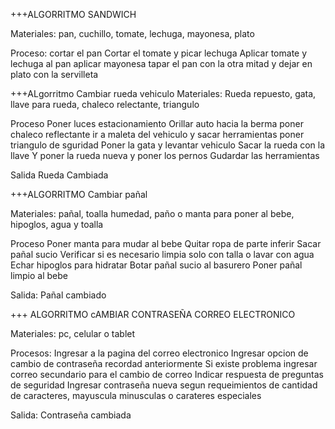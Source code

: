 +++ALGORRITMO SANDWICH

Materiales: pan, cuchillo, tomate, lechuga, mayonesa, plato

Proceso: cortar el pan
Cortar el tomate y picar lechuga
Aplicar tomate y lechuga al pan
aplicar mayonesa
tapar el pan con la otra mitad y dejar en plato con la servilleta

+++ALgorritmo
Cambiar rueda vehiculo
Materiales: Rueda repuesto, gata, llave para rueda, chaleco relectante, triangulo

Proceso
Poner luces estacionamiento
Orillar auto hacia la berma
poner chaleco reflectante
ir a maleta del vehiculo y sacar herramientas
poner triangulo de sguridad
Poner la gata y levantar vehiculo
Sacar la rueda con la llave
Y poner la rueda nueva y poner los pernos
Gudardar las herramientas 

Salida Rueda Cambiada

+++ALGORRITMO
Cambiar pañal

Materiales: pañal, toalla humedad, paño o manta para poner al bebe, hipoglos, agua y toalla 

Proceso
Poner manta para mudar al bebe
Quitar ropa de parte inferir
Sacar pañal sucio
Verificar si es necesario limpia solo con talla o lavar con agua
Echar hipoglos para hidratar
Botar pañal sucio al basurero
Poner pañal limpio al bebe

Salida: Pañal cambiado 

+++ ALGORRITMO
cAMBIAR CONTRASEÑA CORREO ELECTRONICO

Materiales: pc, celular o tablet

Procesos: Ingresar a la pagina del correo electronico
Ingresar opcion de cambio de contraseña recordad anteriormente
Si existe problema ingresar correo secundario para el cambio de correo
Indicar respuesta de preguntas de seguridad
Ingresar contraseña nueva segun requeimientos de cantidad de caracteres, mayuscula minusculas o carateres especiales

Salida: Contraseña cambiada



